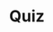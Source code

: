 ---
title: "Quiz"
pass_percentage: 70
type: "test"
questions:
  - id: "q1"
    text: "What tool was used as a visual guide to understand how Dapr works in a Kubernetes cluster?"
    type: "single-answer"
    marks: 2
    options:
      - id: "a"
        text: "Kubectl"
      - id: "b"
        text: "Meshery"
        is_correct: true
      - id: "c"
        text: "Helm"
      - id: "d"
        text: "Docker Desktop"
  - id: "q2"
    text: "What key accomplishments were achieved in this course?"
    type: "multiple-answers"
    marks: 2
    options:
      - id: "a"
        text: "Created and configured a Dapr state store component"
        is_correct: true
      - id: "b"
        text: "Viewed Dapr sidecars and observed API calls in logs"
        is_correct: true
      - id: "c"
        text: "Set up CI/CD pipelines"
      - id: "d"
        text: "Configured service mesh integration"
  - id: "q3"
    text: "What Kubernetes concept organizes related resources?"
    type: "short_answer" 
    marks: 2
    correct_answer: "Namespaces" 
---